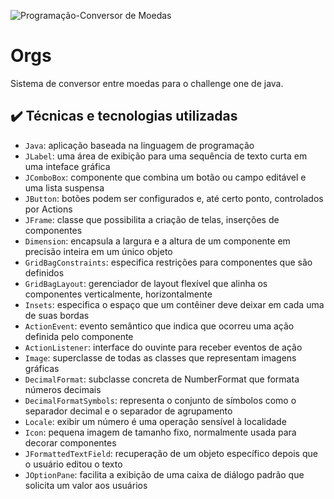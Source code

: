 ![Programação-Conversor de Moedas](https://user-images.githubusercontent.com/83430934/227813875-362e4217-71d5-4aed-bfeb-a768199c1aa3.png)

# Orgs

Sistema de conversor entre moedas para o challenge one de java.

## ✔️ Técnicas e tecnologias utilizadas

- `Java`: aplicação baseada na linguagem de programação
- `JLabel`: uma área de exibição para uma sequência de texto curta em uma inteface gráfica 
- `JComboBox`: componente que combina um botão ou campo editável e uma lista suspensa
- `JButton`: botões podem ser configurados e, até certo ponto, controlados por Actions
- `JFrame`: classe que possibilita a criação de telas, inserções de componentes
- `Dimension`: encapsula a largura e a altura de um componente em precisão inteira em um único objeto
- `GridBagConstraints`: especifica restrições para componentes que são definidos
- `GridBagLayout`: gerenciador de layout flexível que alinha os componentes verticalmente, 
   horizontalmente
- `Insets`: especifica o espaço que um contêiner deve deixar em cada uma de suas bordas
- `ActionEvent`: evento semântico que indica que ocorreu uma ação definida pelo componente
- `ActionListener`: interface do ouvinte para receber eventos de ação
- `Image`: superclasse de todas as classes que representam imagens gráficas
- `DecimalFormat`: subclasse concreta de NumberFormat que formata números decimais
- `DecimalFormatSymbols`: representa o conjunto de símbolos como o separador decimal e
   o separador de agrupamento
- `Locale`: exibir um número é uma operação sensível à localidade
- `Icon`: pequena imagem de tamanho fixo, normalmente usada para decorar componentes
- `JFormattedTextField`: recuperação de um objeto específico depois que o usuário editou o texto
- `JOptionPane`: facilita a exibição de uma caixa de diálogo padrão que solicita um valor aos usuários
